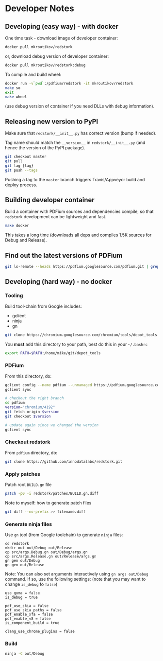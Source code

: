 # Developer Notes

## Developing (easy way) - with docker

One time task - download image of developer container:

```bash
docker pull mkroutikov/redstork
```

or, download debug version of developer container:

```bash
docker pull mkroutikov/redstork:debug
```

To compile and build wheel:

```bash
docker run -v`pwd`:/pdfium/redstork -it mkroutikov/redstork
make so
exit
make wheel
```

(use debug version of container if you need DLLs with debug information).

## Releasing new version to PyPI

Make sure that `redstork/__init__.py` has correct version (bump if needed).

Tag name should match the `__version__` in `redstork/__init__.py` (and hence the version of the PyPI package).

```bash
git checkout master
git pull
git tag {tag}
git push --tags
```

Pushing a tag to the `master` branch triggers Travis/Appveyor build and deploy process.

## Building developer container

Build a container with PDFium sources and dependencies compile, so that `redstork` development
can be lightweight and fast.

```bash
make docker
```

This takes a long time (downloads all deps and compiles 1.5K sources for Debug and Release).

## Find out the latest versions of PDFium

```bash
git ls-remote --heads https://pdfium.googlesource.com/pdfium.git | grep -ohP 'chromium/\d+' | tail -n10
```

## Developing (hard way) - no docker

### Tooling

Build tool-chain from Google includes:

* gclient
* ninja
* gn

```bash
git clone https://chromium.googlesource.com/chromium/tools/depot_tools.git
```

You **must** add this directory to your path, best do this in your `~/.bashrc`

```bash
export PATH=$PATH:/home/mike/git/depot_tools
```

### PDFium

From this directory, do:

```bash
gclient config --name pdfium --unmanaged https://pdfium.googlesource.com/pdfium.git
gclient sync

# checkout the right branch
cd pdfium
version="chromium/4192"
git fetch origin $version
git checkout $version

# update again since we changed the version
gclient sync
```

### Checkout redstork

From `pdfium` directory, do:

```bash
git clone https://github.com/innodatalabs/redstork.git
```

### Apply patches

Patch root `BUILD.gn` file

```bash
patch -p0 -i redstork/patches/BUILD.gn.diff
```

Note to myself: how to generate patch files

```bash
git diff --no-prefix >> filename.diff
```

### Generate ninja files

Use `gn` tool (from Google toolchain) to generate `ninja` files:

```
cd redstork
mkdir out out/Debug out/Release
cp src/args.Debug.gn out/Debug/args.gn
cp src/args.Release.gn out/Release/args.gn
gn gen out/Debug
gn gen out/Release
```

Note: You can also set arguments interactively using `gn args out/Debug` command.
If so, use the following settings: (note that you may want to change `is_debug` fo `false`)

```gn
use_goma = false
is_debug = true

pdf_use_skia = false
pdf_use_skia_paths = false
pdf_enable_xfa = false
pdf_enable_v8 = false
is_component_build = true

clang_use_chrome_plugins = false
```

### Build

```bash
ninja -C out/Debug
```
